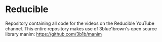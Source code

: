 # Reducible
Repository containing all code for the videos on the Reducible YouTube channel.
This entire repository makes use of 3blue1brown's open source library manim: https://github.com/3b1b/manim
